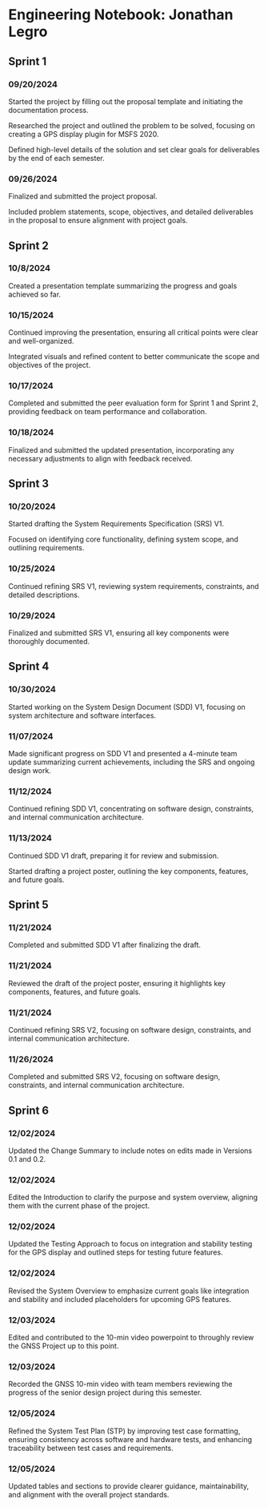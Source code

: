 # Engineering Notebook: Jonathan Legro

## Sprint 1

### 09/20/2024

Started the project by filling out the proposal template and initiating the documentation process.

Researched the project and outlined the problem to be solved, focusing on creating a GPS display plugin for MSFS 2020.

Defined high-level details of the solution and set clear goals for deliverables by the end of each semester.

### 09/26/2024

Finalized and submitted the project proposal.

Included problem statements, scope, objectives, and detailed deliverables in the proposal to ensure alignment with project goals.

## Sprint 2

### 10/8/2024

Created a presentation template summarizing the progress and goals achieved so far.

### 10/15/2024

Continued improving the presentation, ensuring all critical points were clear and well-organized.

Integrated visuals and refined content to better communicate the scope and objectives of the project.

### 10/17/2024

Completed and submitted the peer evaluation form for Sprint 1 and Sprint 2, providing feedback on team performance and collaboration.

### 10/18/2024

Finalized and submitted the updated presentation, incorporating any necessary adjustments to align with feedback received.

## Sprint 3

### 10/20/2024

Started drafting the System Requirements Specification (SRS) V1.

Focused on identifying core functionality, defining system scope, and outlining requirements.

### 10/25/2024

Continued refining SRS V1, reviewing system requirements, constraints, and detailed descriptions.

### 10/29/2024

Finalized and submitted SRS V1, ensuring all key components were thoroughly documented.

## Sprint 4

### 10/30/2024

Started working on the System Design Document (SDD) V1, focusing on system architecture and software interfaces.

### 11/07/2024

Made significant progress on SDD V1 and presented a 4-minute team update summarizing current achievements, including the SRS and ongoing design work.

### 11/12/2024

Continued refining SDD V1, concentrating on software design, constraints, and internal communication architecture.

### 11/13/2024

Continued SDD V1 draft, preparing it for review and submission.

Started drafting a project poster, outlining the key components, features, and future goals.

## Sprint 5

### 11/21/2024

Completed and submitted SDD V1 after finalizing the draft.

### 11/21/2024

Reviewed the draft of the project poster, ensuring it highlights key components, features, and future goals.

### 11/21/2024

Continued refining SRS V2, focusing on software design, constraints, and internal communication architecture.

### 11/26/2024

Completed and submitted SRS V2, focusing on software design, constraints, and internal communication architecture.

## Sprint 6

### 12/02/2024

Updated the Change Summary to include notes on edits made in Versions 0.1 and 0.2.

### 12/02/2024

Edited the Introduction to clarify the purpose and system overview, aligning them with the current phase of the project.

### 12/02/2024

Updated the Testing Approach to focus on integration and stability testing for the GPS display and outlined steps for testing future features.

### 12/02/2024

Revised the System Overview to emphasize current goals like integration and stability and included placeholders for upcoming GPS features.

### 12/03/2024

Edited and contributed to the 10-min video powerpoint to throughly review the GNSS Project up to this point.

### 12/03/2024

Recorded the GNSS 10-min video with team members reviewing the progress of the senior design project during this semester.

### 12/05/2024

Refined the System Test Plan (STP) by improving test case formatting, ensuring consistency across software and hardware tests, and enhancing traceability between test cases and requirements. 

### 12/05/2024

Updated tables and sections to provide clearer guidance, maintainability, and alignment with the overall project standards.
